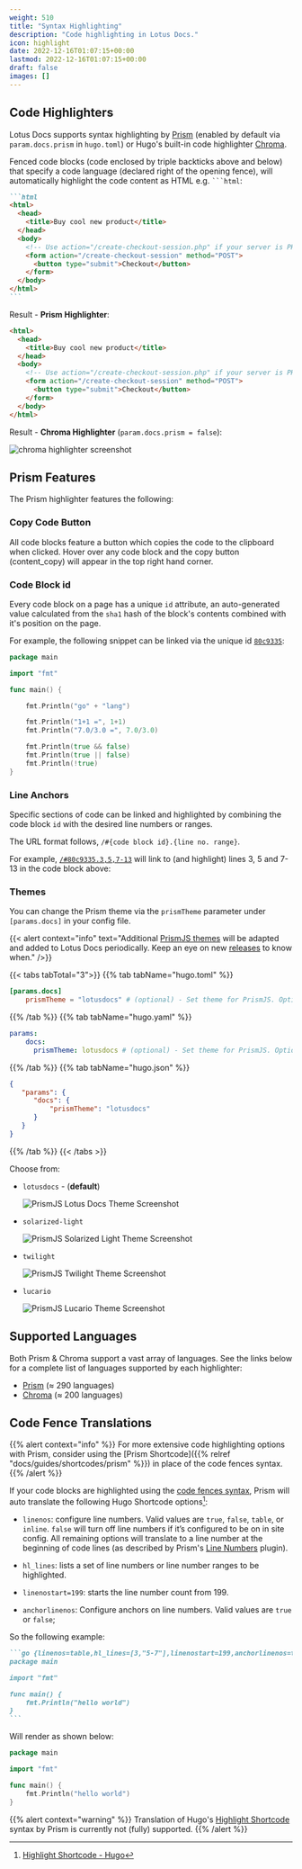 ```yaml
---
weight: 510
title: "Syntax Highlighting"
description: "Code highlighting in Lotus Docs."
icon: highlight
date: 2022-12-16T01:07:15+00:00
lastmod: 2022-12-16T01:07:15+00:00
draft: false
images: []
---
```


## Code Highlighters

Lotus Docs supports syntax highlighting by [Prism](https://prismjs.com/) (enabled by default via `param.docs.prism` in `hugo.toml`) or Hugo's built-in code highlighter [Chroma](https://github.com/alecthomas/chroma).

Fenced code blocks (code enclosed by triple backticks above and below) that specify a code language (declared right of the opening fence), will automatically highlight the code content as HTML e.g. ` ```html `:

````md
```html
<html>
  <head>
    <title>Buy cool new product</title>
  </head>
  <body>
    <!-- Use action="/create-checkout-session.php" if your server is PHP based. -->
    <form action="/create-checkout-session" method="POST">
      <button type="submit">Checkout</button>
    </form>
  </body>
</html>
```
````

Result - **Prism Highlighter**:
```html
<html>
  <head>
    <title>Buy cool new product</title>
  </head>
  <body>
    <!-- Use action="/create-checkout-session.php" if your server is PHP based. -->
    <form action="/create-checkout-session" method="POST">
      <button type="submit">Checkout</button>
    </form>
  </body>
</html>
```

Result - **Chroma Highlighter** (`param.docs.prism = false`):

![chroma highlighter screenshot](https://res.cloudinary.com/lotuslabs/image/upload/v1673109682/Lotus%20Docs/images/chroma-highlighter-screenshot_xqqw5v.webp)

## Prism Features

The Prism highlighter features the following:

### Copy Code Button

All code blocks feature a button which copies the code to the clipboard when clicked. Hover over any code block and the copy button (<span class="material-icons align-text-bottom">content_copy</span>) will appear in the top right hand corner.

### Code Block id

Every code block on a page has a unique `id` attribute, an auto-generated value calculated from the `sha1` hash of the block's contents combined with it's position on the page.

For example, the following snippet can be linked via the unique id [`80c9335`](#80c9335):
```go
package main

import "fmt"

func main() {

    fmt.Println("go" + "lang")

    fmt.Println("1+1 =", 1+1)
    fmt.Println("7.0/3.0 =", 7.0/3.0)

    fmt.Println(true && false)
    fmt.Println(true || false)
    fmt.Println(!true)
}
```

### Line Anchors

Specific sections of code can be linked and highlighted by combining the code block `id` with the desired line numbers or ranges.

The URL format follows, `/#{code block id}.{line no. range}`.

For example, [`/#80c9335.3,5,7-13`](#80c9335.3,5,7-13) will link to (and highlight) lines 3, 5 and 7-13 in the code block above:

### Themes

You can change the Prism theme via the `prismTheme` parameter under `[params.docs]` in your config file.

{{< alert context="info" text="Additional [PrismJS themes](https://github.com/PrismJS/prism-themes) will be adapted and added to Lotus Docs periodically. Keep an eye on new [releases](https://github.com/colinwilson/lotusdocs/releases) to know when." />}}

{{< tabs tabTotal="3">}}
{{% tab tabName="hugo.toml" %}}

```toml
[params.docs]
    prismTheme = "lotusdocs" # (optional) - Set theme for PrismJS. Options include: lotusdocs (default), solarized-light, twilight, lucario
```

{{% /tab %}}
{{% tab tabName="hugo.yaml" %}}

```yaml
params:
    docs:
      prismTheme: lotusdocs # (optional) - Set theme for PrismJS. Options include: lotusdocs (default), solarized-light, twilight, lucario
```

{{% /tab %}}
{{% tab tabName="hugo.json" %}}

```json
{
   "params": {
      "docs": {
          "prismTheme": "lotusdocs"
      }
   }
}
```

{{% /tab %}}
{{< /tabs >}}

Choose from:

- `lotusdocs` - (**default**)

  ![PrismJS Lotus Docs Theme Screenshot](https://res.cloudinary.com/lotuslabs/image/upload/r_7/v1694962083/Lotus%20Docs/images/prismjs_theme_lotusdocs_ttvkpg.webp)

- `solarized-light`

  ![PrismJS Solarized Light Theme Screenshot](https://res.cloudinary.com/lotuslabs/image/upload/r_7/v1694962222/Lotus%20Docs/images/prismjs_theme_solarized-light_vdznlf.webp)

- `twilight`

  ![PrismJS Twilight Theme Screenshot](https://res.cloudinary.com/lotuslabs/image/upload/r_7/v1694962129/Lotus%20Docs/images/prismjs_theme_twilight_r7vdno.webp)

- `lucario`

  ![PrismJS Lucario Theme Screenshot](https://res.cloudinary.com/lotuslabs/image/upload/r_7/v1694962084/Lotus%20Docs/images/prismjs_theme_lucario_qohmre.webp)

## Supported Languages

Both Prism & Chroma support a vast array of languages. See the links below for a complete list of languages supported by each highlighter:

- [Prism](https://prismjs.com/#supported-languages) (≈ 290 languages)
- [Chroma](https://gohugo.io/content-management/syntax-highlighting/#list-of-chroma-highlighting-languages) (≈ 200 languages)

## Code Fence Translations

{{% alert context="info" %}}
For more extensive code highlighting options with Prism, consider using the [Prism Shortcode]({{% relref "docs/guides/shortcodes/prism" %}}) in place of the code fences syntax.
{{% /alert %}}

If your code blocks are highlighted using the [code fences syntax](https://gohugo.io/content-management/syntax-highlighting/#highlighting-in-code-fences), Prism will auto translate the following Hugo Shortcode options[^1]:

- `linenos`: configure line numbers. Valid values are `true`, `false`, `table`, or `inline`. `false` will turn off line numbers if it’s configured to be on in site config. All remaining options will translate to a line number at the beginning of code lines (as described by  Prism's [Line Numbers](https://prismjs.com/plugins/line-numbers/) plugin).

- `hl_lines`: lists a set of line numbers or line number ranges to be highlighted.

- `linenostart=199`: starts the line number count from 199.

- `anchorlinenos`: Configure anchors on line numbers. Valid values are `true` or `false`;

So the following example:
````md
```go {linenos=table,hl_lines=[3,"5-7"],linenostart=199,anchorlinenos=true}
package main

import "fmt"

func main() {
    fmt.Println("hello world")
}
```
````

Will render as shown below:

```go {linenos=true,hl_lines=[3,"5-7"],linenostart=199,anchorlinenos=true,lineanchors=prefix}
package main

import "fmt"

func main() {
    fmt.Println("hello world")
}
```

{{% alert context="warning" %}}
Translation of Hugo's [Highlight Shortcode](https://gohugo.io/content-management/syntax-highlighting/#example-highlight-shortcode) syntax by Prism is currently not (fully) supported.
{{% /alert %}}


[^1]: [Highlight Shortcode - Hugo](https://gohugo.io/content-management/syntax-highlighting/#highlight-shortcode)